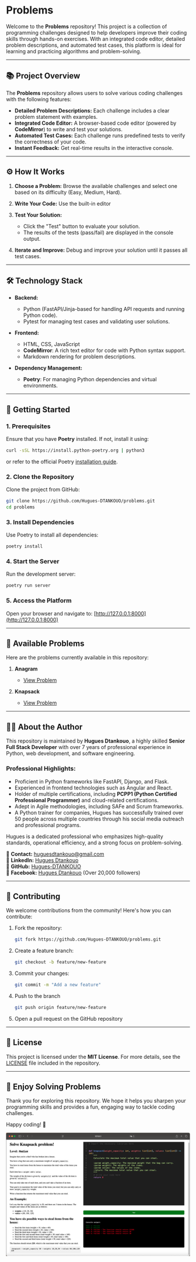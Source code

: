 # Problems

Welcome to the **Problems** repository! This project is a collection of programming challenges designed to help developers improve their coding skills through hands-on exercises. With an integrated code editor, detailed problem descriptions, and automated test cases, this platform is ideal for learning and practicing algorithms and problem-solving.

---

## 📚 **Project Overview**

The **Problems** repository allows users to solve various coding challenges with the following features:
- **Detailed Problem Descriptions:** Each challenge includes a clear problem statement with examples.
- **Integrated Code Editor:** A browser-based code editor (powered by **CodeMirror**) to write and test your solutions.
- **Automated Test Cases:** Each challenge runs predefined tests to verify the correctness of your code.
- **Instant Feedback:** Get real-time results in the interactive console.

---

## ⚙️ **How It Works**

1. **Choose a Problem:**
   Browse the available challenges and select one based on its difficulty (Easy, Medium, Hard).

2. **Write Your Code:**
   Use the built-in editor

3. **Test Your Solution:**
   - Click the "Test" button to evaluate your solution.
   - The results of the tests (pass/fail) are displayed in the console output.

4. **Iterate and Improve:**
   Debug and improve your solution until it passes all test cases.

---

## 🛠 **Technology Stack**

- **Backend:**
  - Python (FastAPI/Jinja-based for handling API requests and running Python code).
  - Pytest for managing test cases and validating user solutions.

- **Frontend:**
  - HTML, CSS, JavaScript
  - **CodeMirror**: A rich text editor for code with Python syntax support.
  - Markdown rendering for problem descriptions.

- **Dependency Management:**
  - **Poetry**: For managing Python dependencies and virtual environments.

---

## 🚀 **Getting Started**

### 1. Prerequisites
Ensure that you have **Poetry** installed. If not, install it using:
```bash
curl -sSL https://install.python-poetry.org | python3
```
or refer to the official Poetry [installation guide](https://python-poetry.org/docs/#installation).

### 2. Clone the Repository
Clone the project from GitHub:
```bash
git clone https://github.com/Hugues-DTANKOUO/problems.git
cd problems
```

### 3. Install Dependencies
Use Poetry to install all dependencies:
```bash
poetry install
```

### 4. Start the Server
Run the development server:
```bash
poetry run server
```

### 5. Access the Platform
Open your browser and navigate to: [http://127.0.0.1:8000](http://127.0.0.1:8000)

---

## 📂 Available Problems

Here are the problems currently available in this repository:

1. **Anagram**
   - [View Problem](/src/problems/anagram.py)

2. **Knapsack**
   - [View Problem](/src/problems/knapsack.py)

---

## 🧑‍💻 **About the Author**

This repository is maintained by **Hugues Dtankouo**, a highly skilled **Senior Full Stack Developer** with over 7 years of professional experience in Python, web development, and software engineering.

### **Professional Highlights:**
- Proficient in Python frameworks like FastAPI, Django, and Flask.
- Experienced in frontend technologies such as Angular and React.
- Holder of multiple certifications, including **PCPP1 (Python Certified Professional Programmer)** and cloud-related certifications.
- Adept in Agile methodologies, including SAFe and Scrum frameworks.
- A Python trainer for companies, Hugues has successfully trained over 50 people across multiple countries through his social media outreach and professional programs.

Hugues is a dedicated professional who emphasizes high-quality standards, operational efficiency, and a strong focus on problem-solving.

📧 **Contact:** [huguesdtankouo@gmail.com](mailto:huguesdtankouo@gmail.com)  
🔗 **LinkedIn:** [Hugues Dtankouo](https://www.linkedin.com/in/dtankouo)  
🔗 **GitHub:** [Hugues-DTANKOUO](https://github.com/Hugues-DTANKOUO)  
🔗 **Facebook:** [Hugues Dtankouo](https://www.facebook.com/ing.hugues.dtankouo) (Over 20,000 followers)

---

## 🌟 **Contributing**

We welcome contributions from the community! Here's how you can contribute:

1. Fork the repository:
   ```bash
   git fork https://github.com/Hugues-DTANKOUO/problems.git
   ```

2. Create a feature branch:
    ```bash
    git checkout -b feature/new-feature
    ```

3. Commit your changes:
    ```bash
    git commit -m "Add a new feature"
    ```

4. Push to the branch
    ```bash
    git push origin feature/new-feature
    ```

5. Open a pull request on the GitHub repository

---

## 📄 **License**

This project is licensed under the **MIT License**. For more details, see the [LICENSE](LICENSE) file included in the repository.

---

## 🎉 **Enjoy Solving Problems**

Thank you for exploring this repository. We hope it helps you sharpen your programming skills and provides a fun, engaging way to tackle coding challenges.

Happy coding! 🚀

![screenshot](/src/problems/static/images/problems-screenshot.png)